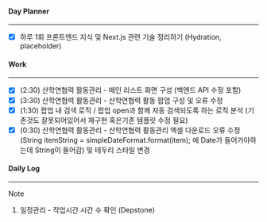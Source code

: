 
#### Day Planner
---
- [x] 하루 1회 프론트엔드 지식 및 Next.js 관련 기술 정리하기  (Hydration, placeholder)


#### Work
---
- [x] (2:30) 산학연협력 활동관리 - 메인 리스트 화면 구성 (백엔드 API 수정 포함)
- [x] (3:30) 산학연협력 활동관리 - 산학연협력 활동 팝업 구성 및 오류 수정
- [x] (1:30) 팝업 내 검색 로직 / 팝업 open과 함께 자동 검색되도록 하는 로직 분석 (기존것도 잘못되어있어서 재구현 혹은기존 템플릿 수정 필요)
- [x] (0:30) 산학연협력 활동관리 - 산학연협력 활동관리 엑셀 다운로드 오류 수정 (String itemString = simpleDateFormat.format(item); 에 Date가 들어가야하는데 String이 들어감) 및 테두리 스타일 변경

#### Daily Log
---
> [!note]
> 1. 일정관리 - 작업시간 시간 수 확인 (Depstone)
 